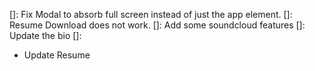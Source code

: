 []: Fix Modal to absorb full screen instead of just the app element.
[]: Resume Download does not work.
[]: Add some soundcloud features
[]: Update the bio
[]: 
  - Update Resume